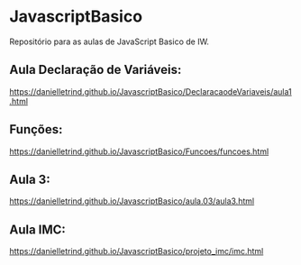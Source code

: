# JavascriptBasico
Repositório para as aulas de JavaScript Basico de IW.

## Aula Declaração de Variáveis:
https://danielletrind.github.io/JavascriptBasico/DeclaracaodeVariaveis/aula1.html

## Funções:

https://danielletrind.github.io/JavascriptBasico/Funcoes/funcoes.html

## Aula 3:

https://danielletrind.github.io/JavascriptBasico/aula.03/aula3.html

## Aula IMC:

https://danielletrind.github.io/JavascriptBasico/projeto_imc/imc.html

